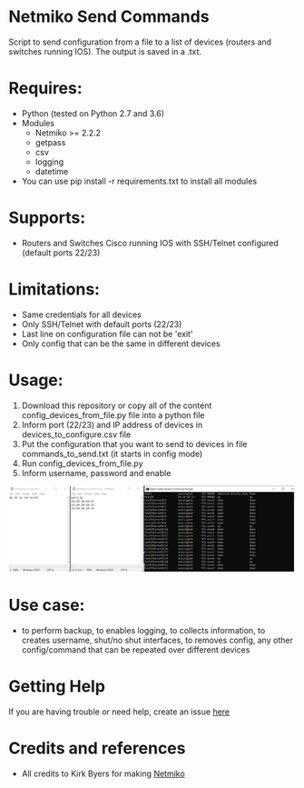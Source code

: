 # Netmiko Send Commands
Script to send configuration from a file to a list of devices (routers and switches running IOS).
The output is saved in a .txt.

# Requires:
- Python (tested on Python 2.7 and 3.6)
- Modules
  - Netmiko >= 2.2.2
  - getpass
  - csv
  - logging
  - datetime
- You can use pip install -r requirements.txt to install all modules

# Supports:
- Routers and Switches Cisco running IOS with SSH/Telnet configured (default ports 22/23)

# Limitations:
- Same credentials for all devices
- Only SSH/Telnet with default ports (22/23)
- Last line on configuration file can not be 'exit'
- Only config that can be the same in different devices

# Usage:
1) Download this repository or copy all of the content config_devices_from_file.py file into a python file
2) Inform port (22/23) and IP address of devices in devices_to_configure.csv file
3) Put the configuration that you want to send to devices in file commands_to_send.txt (it starts in config mode)
4) Run config_devices_from_file.py
5) Inform username, password and enable

![Output](https://raw.githubusercontent.com/andreirapuru/netmiko_send_commands/main/send_commands.PNG)

# Use case:
- to perform backup, to enables logging, to collects information, to creates username, shut/no shut interfaces, to removes config, any other config/command that can be repeated over different devices

# Getting Help
If you are having trouble or need help, create an issue [here](https://github.com/andreirapuru/netmiko_send_commands/issues)

# Credits and references
- All credits to Kirk Byers for making [Netmiko](https://github.com/ktbyers/netmiko)
